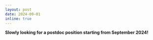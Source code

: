 ```yaml
---
layout: post
date: 2024-09-01
inline: true
---
```


**Slowly looking for a postdoc position starting from September 2024!**
